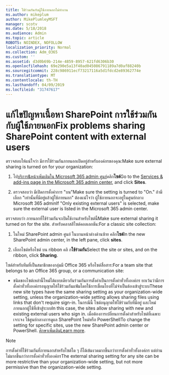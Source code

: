```yaml
---
title: ใช้ร่วมกันกับผู้ใช้ภายนอกไม่ทำงาน
ms.author: mikeplum
author: MikePlumleyMSFT
manager: scotv
ms.date: 5/18/2018
ms.audience: Admin
ms.topic: article
ROBOTS: NOINDEX, NOFOLLOW
localization_priority: Normal
ms.collection: Adm_O365
ms.custom: ''
ms.assetid: d3d0b69b-214e-4859-8957-621fd6306b30
ms.openlocfilehash: 69e290e5a13f40ad045086791189a7d0af88240b
ms.sourcegitcommit: 228c986911ecf73217116a5d1fdcd2e89362774e
ms.translationtype: MT
ms.contentlocale: th-TH
ms.lasthandoff: 04/09/2019
ms.locfileid: "31747617"
---
```

# <a name="fix-problems-sharing-sharepoint-content-with-external-users"></a><span data-ttu-id="82cf2-102">แก้ไขปัญหาเนื้อหา SharePoint การใช้ร่วมกันกับผู้ใช้ภายนอก</span><span class="sxs-lookup"><span data-stu-id="82cf2-102">Fix problems sharing SharePoint content with external users</span></span>

<span data-ttu-id="82cf2-103">ตรวจสอบให้แน่ใจว่า มีการใช้ร่วมกันภายนอกเปิดอยู่สำหรับองค์กรของคุณ:</span><span class="sxs-lookup"><span data-stu-id="82cf2-103">Make sure external sharing is turned on for your organization:</span></span>
  
1. <span data-ttu-id="82cf2-104">ไป[บริการ&amp;หน้าเพิ่มเติมใน Microsoft 365 admin ศูนย์](https://portal.office.com/adminportal/home#/Settings/ServicesAndAddIns)คลิก**ไซต์**</span><span class="sxs-lookup"><span data-stu-id="82cf2-104">Go to the [Services &amp; add-ins page in the Microsoft 365 admin center](https://portal.office.com/adminportal/home#/Settings/ServicesAndAddIns), and click **Sites**.</span></span>
    
2. <span data-ttu-id="82cf2-105">ตรวจสอบว่า มีเปิดการตั้งค่าการ "บน"</span><span class="sxs-lookup"><span data-stu-id="82cf2-105">Make sure the setting is turned to "On."</span></span> <span data-ttu-id="82cf2-106">ถ้ามีเลือก "เท่านั้นที่มีอยู่แล้วผู้ใช้ภายนอก" ต้องแน่ใจว่า ผู้ใช้ภายนอกจะอยู่ในศูนย์กลาง Microsoft 365 admin</span><span class="sxs-lookup"><span data-stu-id="82cf2-106">If "Only existing external users" is selected, make sure the external user is listed in the Microsoft 365 admin center.</span></span>
    
<span data-ttu-id="82cf2-107">ตรวจสอบว่า ภายนอกที่ใช้ร่วมกันจะเปิดใช้งานสำหรับไซต์นี้</span><span class="sxs-lookup"><span data-stu-id="82cf2-107">Make sure external sharing it turned on for the site.</span></span> <span data-ttu-id="82cf2-108">สำหรับคลาสสิไซต์คอลเลกชัน:</span><span class="sxs-lookup"><span data-stu-id="82cf2-108">For a classic site collection:</span></span>
  
1. <span data-ttu-id="82cf2-109">ในใหม่ SharePoint admin ศูนย์ ในบานหน้าต่างด้านซ้าย คลิก**ไซต์**</span><span class="sxs-lookup"><span data-stu-id="82cf2-109">In the new SharePoint admin center, in the left pane, click **sites**.</span></span>
    
2. <span data-ttu-id="82cf2-110">เลือกไซต์หรือไซต์ บน ribbon คลิ ก**ใช้ร่วมกัน**</span><span class="sxs-lookup"><span data-stu-id="82cf2-110">Select the site or sites, and on the ribbon, click **Sharing**.</span></span>
    
<span data-ttu-id="82cf2-111">ไซต์สำหรับทีมที่เป็นสมาชิกของกลุ่มมี Office 365 หรือไซต์สื่อสาร:</span><span class="sxs-lookup"><span data-stu-id="82cf2-111">For a team site that belongs to an Office 365 group, or a communication site:</span></span>
  
- <span data-ttu-id="82cf2-112">ชนิดของไซต์เหล่านี้ใหม่ได้แบบเดียวกันร่วมกันการตั้งค่าเป็นการตั้งค่าทั่วทั้งองค์กร ยกเว้นว่ามีการตั้งค่าทั่วทั้งองค์กรอนุญาตให้ใช้ร่วมกันแฟ้มโดยใช้การเชื่อมโยงที่ไม่จำเป็นต้องเข้าสู่ระบบ</span><span class="sxs-lookup"><span data-stu-id="82cf2-112">These new site types have the same sharing setting as your organization-wide setting, unless the organization-wide setting allows sharing files using links that don't require sign-in.</span></span> <span data-ttu-id="82cf2-113">ในกรณีนี้ ไซต์อนุญาตให้ใช้ร่วมกับที่มีอยู่ และใหม่ภายนอกผู้ใช้ที่เข้าสู่ระบบ</span><span class="sxs-lookup"><span data-stu-id="82cf2-113">In this case, the sites allow sharing with new and existing external users who sign in.</span></span> <span data-ttu-id="82cf2-114">เมื่อต้องการเปลี่ยนการตั้งค่าสำหรับไซต์ที่เฉพาะเจาะจง ใช้ศูนย์กลางการดูแล SharePoint ใหม่หรือ PowerShell</span><span class="sxs-lookup"><span data-stu-id="82cf2-114">To change the setting for specific sites, use the new SharePoint admin center or PowerShell.</span></span> <span data-ttu-id="82cf2-115">[ศึกษาเพิ่มเติม](https://go.microsoft.com/fwlink/?linkid=871863)</span><span class="sxs-lookup"><span data-stu-id="82cf2-115">[Learn more](https://go.microsoft.com/fwlink/?linkid=871863).</span></span>
    
> [!NOTE]
> <span data-ttu-id="82cf2-116">การตั้งค่าที่ใช้ร่วมกันที่ภายนอกสำหรับไซต์ใด ๆ ก็ได้เข้มงวดมากขึ้นกว่าการตั้งค่าทั่วทั้งองค์กร แต่อ่านไม่มากขึ้นกว่าการตั้งค่าทั่วทั้งองค์กร</span><span class="sxs-lookup"><span data-stu-id="82cf2-116">The external sharing setting for any site can be more restrictive than your organization-wide setting, but not more permissive than the organization-wide setting.</span></span> 
  

